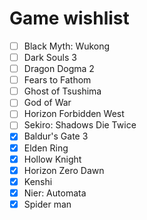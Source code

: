 # Game wishlist

- [ ] Black Myth: Wukong
- [ ] Dark Souls 3
- [ ] Dragon Dogma 2
- [ ] Fears to Fathom
- [ ] Ghost of Tsushima
- [ ] God of War
- [ ] Horizon Forbidden West
- [ ] Sekiro: Shadows Die Twice
- [x] Baldur's Gate 3
- [x] Elden Ring
- [x] Hollow Knight
- [x] Horizon Zero Dawn
- [x] Kenshi
- [x] Nier: Automata
- [x] Spider man
